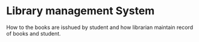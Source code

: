 # Library management System
How to the books are isshued by student and how librarian maintain record of books and student.
